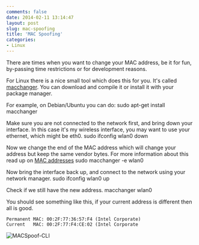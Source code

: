 ```yaml
---
comments: false
date: 2014-02-11 13:14:47
layout: post
slug: mac-spoofing
title: 'MAC Spoofing'
categories:
- Linux
---
```

There are times when you want to change your MAC address, be it for fun, by-passing time restrictions or for development reasons. 

For Linux there is a nice small tool which does this for you. It's called [macchanger](https://github.com/alobbs/macchanger). You can download and compile it or install it with your package manager.

For example, on Debian/Ubuntu you can do: 
    sudo apt-get install macchanger

Make sure you are not connected to the network first, and bring down your interface. In this case it's my wireless interface, you may want to use your ethernet, which might be eth0.
    sudo ifconfig wlan0 down

Now we change the end of the MAC address which will change your address but keep the same vendor bytes. For more information about this read up on [MAC addresses](https://en.wikipedia.org/wiki/MAC_address) 
    sudo macchanger -e wlan0

Now bring the interface back up, and connect to the network using your network manager.
    sudo ifconfig wlan0 up

Check if we still have the new address.
    macchanger wlan0

You should see something like this, if your current address is different then all is good.

    Permanent MAC: 00:2F:77:36:57:F4 (Intel Corporate)
    Current   MAC: 00:2F:77:F4:CE:02 (Intel Corporate

![MACSpoof-CLI](http://port22.co.uk/i/MACSpoof.png)
